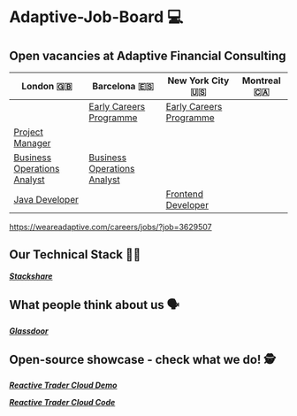 # Adaptive-Job-Board :computer:
## Open vacancies at Adaptive Financial Consulting ##

| London :uk:  | Barcelona :es: | New York City :us: | Montreal :canada: |
| ------------- | ------------- | ------------- | ------------- |
|  | [Early Careers Programme](https://weareadaptive.com/careers/jobs/?job=4470933) | [Early Careers Programme](https://weareadaptive.com/careers/jobs/?job=4453024) |  |
| [Project Manager](https://weareadaptive.com/careers/jobs/?job=4640190) |  |  |  |
| [Business Operations Analyst](https://weareadaptive.com/careers/jobs/?job=4623170) | [Business Operations Analyst](https://weareadaptive.com/careers/jobs/?job=4642817) |  |  |
| [Java Developer](https://weareadaptive.com/careers/jobs/?job=4652970) |  | [Frontend Developer](https://weareadaptive.com/careers/jobs/?job=4411717) |  |


https://weareadaptive.com/careers/jobs/?job=3629507

## Our Technical Stack 	:woman_technologist: ##

**_[Stackshare](https://stackshare.io/AFC/adaptive-financial-consulting)_**

## What people think about us :speaking_head: ## 

**_[Glassdoor](https://www.glassdoor.co.uk/Reviews/Adaptive-Financial-Consulting-Reviews-E833383.htm)_**

## Open-source showcase - check what we do! :detective: ##

**_[Reactive Trader Cloud Demo](https://web-demo.adaptivecluster.com/)_**

**_[Reactive Trader Cloud Code](https://github.com/AdaptiveConsulting/ReactiveTraderCloud)_**
